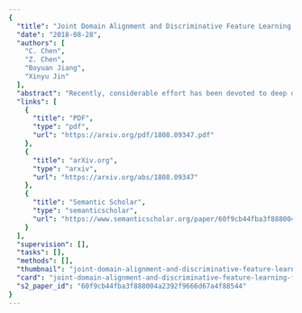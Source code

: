 ```yaml
---
{
  "title": "Joint Domain Alignment and Discriminative Feature Learning for Unsupervised Deep Domain Adaptation",
  "date": "2018-08-28",
  "authors": [
    "C. Chen",
    "Z. Chen",
    "Boyuan Jiang",
    "Xinyu Jin"
  ],
  "abstract": "Recently, considerable effort has been devoted to deep domain adaptation in computer vision and machine learning communities. However, most of existing work only concentrates on learning shared feature representation by minimizing the distribution discrepancy across different domains. Due to the fact that all the domain alignment approaches can only reduce, but not remove the domain shift. Target domain samples distributed near the edge of the clusters, or far from their corresponding class centers are easily to be misclassified by the hyperplane learned from the source domain. To alleviate this issue, we propose to joint domain alignment and discriminative feature learning, which could benefit both domain alignment and final classification. Specifically, an instance-based discriminative feature learning method and a center-based discriminative feature learning method are proposed, both of which guarantee the domain invariant features with better intra-class compactness and inter-class separability. Extensive experiments show that learning the discriminative features in the shared feature space can significantly boost the performance of deep domain adaptation methods.",
  "links": [
    {
      "title": "PDF",
      "type": "pdf",
      "url": "https://arxiv.org/pdf/1808.09347.pdf"
    },
    {
      "title": "arXiv.org",
      "type": "arxiv",
      "url": "https://arxiv.org/abs/1808.09347"
    },
    {
      "title": "Semantic Scholar",
      "type": "semanticscholar",
      "url": "https://www.semanticscholar.org/paper/60f9cb44fba3f888004a2392f9666d67a4f88544"
    }
  ],
  "supervision": [],
  "tasks": [],
  "methods": [],
  "thumbnail": "joint-domain-alignment-and-discriminative-feature-learning-for-unsupervised-deep-domain-adaptation-thumb.jpg",
  "card": "joint-domain-alignment-and-discriminative-feature-learning-for-unsupervised-deep-domain-adaptation-card.jpg",
  "s2_paper_id": "60f9cb44fba3f888004a2392f9666d67a4f88544"
}
---
```


